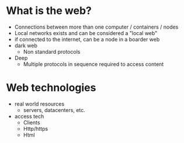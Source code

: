 # What is the web?
- Connections between more than one computer / containers / nodes
- Local networks exists and can be considered a "local web"
- if connected to the internet, can be a node in a boarder web
- dark web
	- Non standard protocols
- Deep
	- Multiple protocols in sequence required to access content

# Web technologies
- real world resources
	- servers, datacenters, etc.
- access tech
	- Clients
	- Http/https
	- Html
